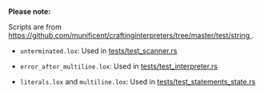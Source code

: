 <!--
Date Created: 17/07/2025.
-->

**Please note:**

Scripts are from 
[ https://github.com/munificent/craftinginterpreters/tree/master/test/string ](https://github.com/munificent/craftinginterpreters/tree/master/test/string).

- `unterminated.lox`: Used in [tests/test_scanner.rs](https://github.com/behai-nguyen/rlox/blob/main/tests/test_scanner.rs)

- `error_after_multiline.lox`: Used in [tests/test_interpreter.rs](https://github.com/behai-nguyen/rlox/blob/main/tests/test_interpreter.rs)

- `literals.lox` and `multiline.lox`: Used in [tests/test_statements_state.rs](https://github.com/behai-nguyen/rlox/blob/main/tests/test_statements_state.rs) 
